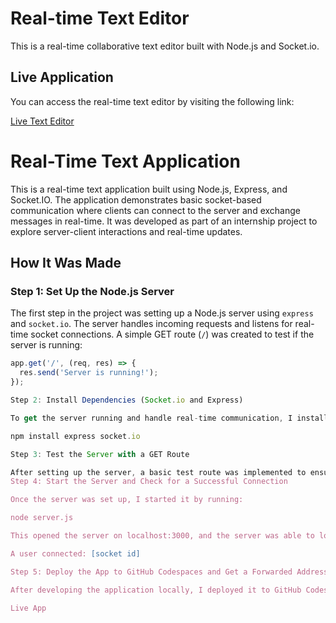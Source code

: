 # Real-time Text Editor

This is a real-time collaborative text editor built with Node.js and Socket.io.

## Live Application

You can access the real-time text editor by visiting the following link:

[Live Text Editor](https://laughing-tribble-977665jvjr6fp7rj-3000.app.github.dev/)
# Real-Time Text Application

This is a real-time text application built using Node.js, Express, and Socket.IO. The application demonstrates basic socket-based communication where clients can connect to the server and exchange messages in real-time. It was developed as part of an internship project to explore server-client interactions and real-time updates.

## How It Was Made

### Step 1: Set Up the Node.js Server

The first step in the project was setting up a Node.js server using `express` and `socket.io`. The server handles incoming requests and listens for real-time socket connections. A simple GET route (`/`) was created to test if the server is running:

```js
app.get('/', (req, res) => {
  res.send('Server is running!');
});

Step 2: Install Dependencies (Socket.io and Express)

To get the server running and handle real-time communication, I installed the required dependencies, express for routing and socket.io for managing real-time WebSocket connections. This was done using the following command:

npm install express socket.io

Step 3: Test the Server with a GET Route

After setting up the server, a basic test route was implemented to ensure the server was working as expected. When you access the root URL (/), the server responds with the message "Server is running!" to confirm that everything is functioning properly.
Step 4: Start the Server and Check for a Successful Connection

Once the server was set up, I started it by running:

node server.js

This opened the server on localhost:3000, and the server was able to log the connection of new users via WebSocket, like this:

A user connected: [socket id]

Step 5: Deploy the App to GitHub Codespaces and Get a Forwarded Address

After developing the application locally, I deployed it to GitHub Codespaces. This allowed me to run the application in an isolated environment with access to a publicly available forwarded address. The app was accessible via the following URL:

Live App
